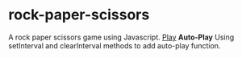# rock-paper-scissors
A rock paper scissors game using Javascript. <a href="https://rock-paper-scissors-eta-sandy.vercel.app/" target="_blank">Play</a>
**Auto-Play** Using setInterval and clearInterval methods to add auto-play function.
